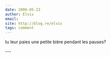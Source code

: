 ```yaml
---
date: 2006-05-22
author: Elvis
email: 
site: http://blog.re/elvis
tags: comment
---
```


<p>tu leur paies une petite bière pendant les pauses?</p>
---